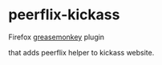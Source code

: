 peerflix-kickass
=================

Firefox
[greasemonkey](https://addons.mozilla.org/en-Us/firefox/addon/greasemonkey/)
 plugin

that adds peerflix helper
to kickass website.
